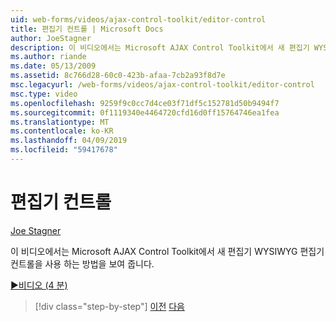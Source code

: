 ```yaml
---
uid: web-forms/videos/ajax-control-toolkit/editor-control
title: 편집기 컨트롤 | Microsoft Docs
author: JoeStagner
description: 이 비디오에서는 Microsoft AJAX Control Toolkit에서 새 편집기 WYSIWYG 편집기 컨트롤을 사용 하는 방법을 보여 줍니다.
ms.author: riande
ms.date: 05/13/2009
ms.assetid: 8c766d28-60c0-423b-afaa-7cb2a93f8d7e
msc.legacyurl: /web-forms/videos/ajax-control-toolkit/editor-control
msc.type: video
ms.openlocfilehash: 9259f9c0cc7d4ce03f71df5c152781d50b9494f7
ms.sourcegitcommit: 0f1119340e4464720cfd16d0ff15764746ea1fea
ms.translationtype: MT
ms.contentlocale: ko-KR
ms.lasthandoff: 04/09/2019
ms.locfileid: "59417678"
---
```

# <a name="editor-control"></a>편집기 컨트롤

[Joe Stagner](https://github.com/JoeStagner)

이 비디오에서는 Microsoft AJAX Control Toolkit에서 새 편집기 WYSIWYG 편집기 컨트롤을 사용 하는 방법을 보여 줍니다.

[&#9654;비디오 (4 분)](https://channel9.msdn.com/Blogs/ASP-NET-Site-Videos/editor-control)

> [!div class="step-by-step"]
> [이전](combo-box.md)
> [다음](editor-control-custom.md)

